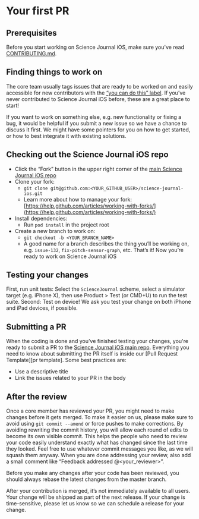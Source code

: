 # Your first PR

## Prerequisites

Before you start working on Science Journal iOS, make sure you've read [CONTRIBUTING.md](https://github.com/google/science-journal-ios/blob/master/CONTRIBUTING.md).

## Finding things to work on

The core team usually tags issues that are ready to be worked on and easily accessible for new contributors with the [“you can do this” label][you can do this]. If you’ve never contributed to Science Journal iOS before, these are a great place to start!

If you want to work on something else, e.g. new functionality or fixing a bug, it would be helpful if you submit a new issue so we have a chance to discuss it first. We might have some pointers for you on how to get started, or how to best integrate it with existing solutions.

## Checking out the Science Journal iOS repo

- Click the “Fork” button in the upper right corner of the [main Science Journal iOS repo](https://github.com/bcmi-labs/Science-Journal-iOS)
- Clone your fork:
  - `git clone git@github.com:<YOUR_GITHUB_USER>/science-journal-ios.git`
  - Learn more about how to manage your fork: [https://help.github.com/articles/working-with-forks/](https://help.github.com/articles/working-with-forks/)
- Install dependencies:
  - Run `pod install` in the project root
- Create a new branch to work on:
  - `git checkout -b <YOUR_BRANCH_NAME>`
  - A good name for a branch describes the thing you’ll be working on, e.g. `issue-132`, `fix-pitch-sensor-graph`, etc.
That’s it! Now you’re ready to work on Science Journal iOS

## Testing your changes

First, run unit tests: Select the `ScienceJournal` scheme, select a simulator target (e.g. iPhone X), then use Product > Test (or CMD+U) to run the test suite. Second: Test on device! We ask you test your change on both iPhone and iPad devices, if possible.

## Submitting a PR

When the coding is done and you’ve finished testing your changes, you're ready to submit a PR to the [Science Journal iOS main repo](https://github.com/bcmi-labs/Science-Journal-iOS). Everything you need to know about submitting the PR itself is inside our [Pull Request Template][pr template]. Some best practices are:

- Use a descriptive title
- Link the issues related to your PR in the body

## After the review

Once a core member has reviewed your PR, you might need to make changes before it gets merged. To make it easier on us, please make sure to avoid using `git commit --amend` or force pushes to make corrections. By avoiding rewriting the commit history, you will allow each round of edits to become its own visible commit. This helps the people who need to review your code easily understand exactly what has changed since the last time they looked. Feel free to use whatever commit messages you like, as we will squash them anyway. When you are done addressing your review, also add a small comment like “Feedback addressed @<your_reviewer>”.

Before you make any changes after your code has been reviewed, you should always rebase the latest changes from the master branch.

After your contribution is merged, it’s not immediately available to all users. Your change will be shipped as part of the next release. If your change is time-sensitive, please let us know so we can schedule a release for your change.

<!-- Links -->
[you can do this]: https://github.com/google/science-journal-ios/issues?utf8=%E2%9C%93&q=is%3Aopen+is%3Aissue+label%3A%22complexity%3A+you+can+do+this%22+

